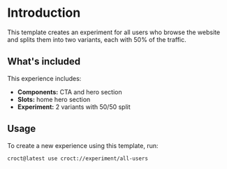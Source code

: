 # Introduction

This template creates an experiment for all users who browse the website and splits them into two variants, each with 50% of the traffic.

## What's included

This experience includes:

- **Components:** CTA and hero section
- **Slots:** home hero section
- **Experiment:** 2 variants with 50/50 split

## Usage

To create a new experience using this template, run:

```js-pm
croct@latest use croct://experiment/all-users
```

